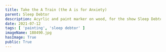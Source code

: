 ```yaml
---
title: Take the A Train (the A is for Anxiety)
parent: Sleep Debtor
description: Acyrlic and paint marker on wood, for the show Sleep Debtor
date: 2021-07-12
tags: [ 'painting', 'sleep debtor' ]
imageName: 188490.jpg
hasImage: True
public: True
---
```

